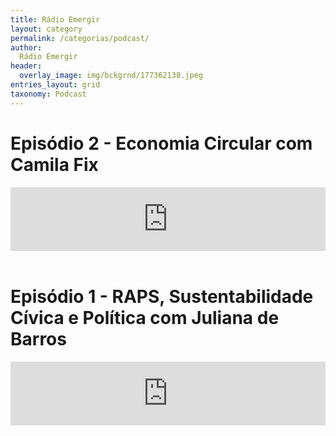 ```yaml
---
title: Rádio Emergir
layout: category
permalink: /categorias/podcast/
author:
  Rádio Emergir
header:
  overlay_image: img/bckgrnd/177362138.jpeg
entries_layout: grid
taxonomy: Podcast
---
```


# Episódio 2 - Economia Circular com Camila Fix

<iframe src="https://anchor.fm/radio-emergir/embed/episodes/Economia-Circular-com-Camila-Fix-e1jdgg" height="102px" width="100%" frameborder="0" scrolling="no"></iframe>
&nbsp;

# Episódio 1 - RAPS, Sustentabilidade Cívica e Política com Juliana de Barros

<iframe src="https://anchor.fm/radio-emergir/embed/episodes/RAPS--Sustentabilidade-Cvica-e-Poltica-e1j9mt" height="102px" width="100%" frameborder="0" scrolling="no"></iframe>

